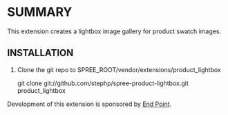SUMMARY
=======

This extension creates a lightbox image gallery for product swatch images.

INSTALLATION
------------

1. Clone the git repo to SPREE_ROOT/vendor/extensions/product_lightbox

      git clone git://github.com/stephp/spree-product-lightbox.git product_lightbox

Development of this extension is sponsored by [End Point][1].

[1]: http://www.endpoint.com/
